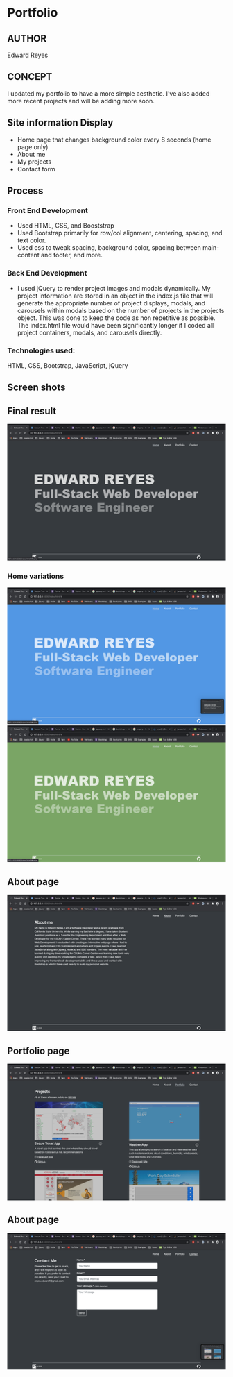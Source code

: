 
# Portfolio

## AUTHOR

Edward Reyes

## CONCEPT
I updated my portfolio to have a more simple aesthetic. I've also added more recent projects and will be adding more soon.

## Site information Display
  * Home page that changes background color every 8 seconds (home page only)
  * About me
  * My projects
  * Contact form

## Process
  ### Front End Development
  * Used HTML, CSS, and Booststrap
  * Used Bootstrap primarily for row/col alignment, centering, spacing, and text    color.
  * Used css to tweak spacing, background color, spacing between main-content and footer, and more.
    
  ### Back End Development
  * I used jQuery to render project images and modals dynamically. My project information are stored in an object in the index.js file that will generate the appropriate number of project displays, modals, and carousels within modals based on the number of projects in the projects object. This was done to keep the code as non repetitive as possible. The index.html file would have been significantly longer if I coded all project containers, modals, and carousels directly.

### Technologies used:  
  HTML, CSS, Bootstrap, JavaScript, jQuery

## Screen shots

## Final result
![Final-result](assets/home.png)

### Home variations
![home-blue](assets/home-blue.png)
![home-green](assets/home-green.png)

## About page
![about](assets/about.png)

## Portfolio page
![portfolio](assets/portfolio.png)

## About page
![contact](assets/contact.png)